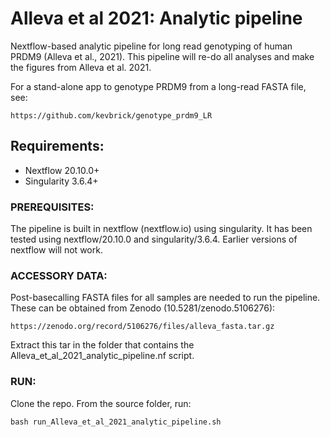 # Alleva et al 2021: Analytic pipeline
Nextflow-based analytic pipeline for long read genotyping of human PRDM9 (Alleva et al., 2021). This pipeline will re-do all analyses and make the figures from Alleva et al. 2021. 

For a stand-alone app to genotype PRDM9 from a long-read FASTA file, see:

`https://github.com/kevbrick/genotype_prdm9_LR`

## Requirements:
* Nextflow 20.10.0+
* Singularity 3.6.4+

### PREREQUISITES: 
The pipeline is built in nextflow (nextflow.io) using singularity. It has been tested using nextflow/20.10.0 and singularity/3.6.4. Earlier versions of nextflow will not work.

### ACCESSORY DATA: 
Post-basecalling FASTA files for all samples are needed to run the pipeline. These can be obtained from Zenodo (10.5281/zenodo.5106276):

`https://zenodo.org/record/5106276/files/alleva_fasta.tar.gz` 

Extract this tar in the folder that contains the Alleva_et_al_2021_analytic_pipeline.nf script.

### RUN: 
Clone the repo. From the source folder, run:

`bash run_Alleva_et_al_2021_analytic_pipeline.sh`

